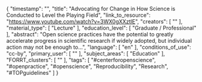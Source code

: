 {
    "timestamp": "",
    "title": "Advocating for Change in How Science is Conducted to Level the Playing Field",
    "link_to_resource": "https://www.youtube.com/watch?v=3WX0gXXztlE",
    "creators": [
        ""
    ],
    "material_type": [
        "Lecture"
    ],
    "education_level": [
        "Graduate / Professional"
    ],
    "abstract": "Open science practices have the potential to greatly accelerate progress in scientific research if widely adopted, but individual action may not be enough to...",
    "language": [
        "en"
    ],
    "conditions_of_use": "cc-by",
    "primary_user": [
        ""
    ],
    "subject_areas": [
        "Education"
    ],
    "FORRT_clusters": [
        ""
    ],
    "tags": [
        "#centerforopenscience",
        "#openpractice",
        "#openscience",
        "Reproducibility",
        "Research",
        "#TOPguidelines"
    ]
}
